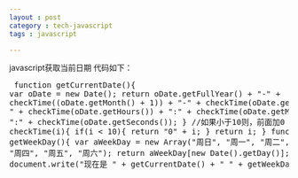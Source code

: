 ```yaml
---
layout : post
category : tech-javascript
tags : javascript

---
```

javascript获取当前日期
代码如下：
	<pre> 
	function getCurrentDate(){ 
		var oDate = new Date(); 
		return oDate.getFullYear() + "-" + 
		checkTime((oDate.getMonth() + 1)) + "-" + 
		checkTime(oDate.getDate()) + " " + 
		checkTime(oDate.getHours()) + ":" + 
		checkTime(oDate.getMinutes()) + ":" + 
		checkTime(oDate.getSeconds()); 
	} 
	//如果小于10则，前面加0 
	function checkTime(i){ 
		if(i &lt; 10){ 
		return "0" + i; 
		} 
		return i; 
	}
	function getWeekDay(){ 
		var aWeekDay = new Array("周日", "周一", "周二", "周三", "周四", "周五", "周六"); 
		return aWeekDay[new Date().getDay()]; 
	}
	document.write("现在是 " + getCurrentDate() + " " + getWeekDay()); 
	</pre>
